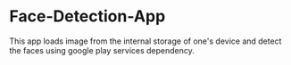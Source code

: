 # Face-Detection-App
This app loads image from the internal storage of one's device and detect the faces using google play services dependency.

